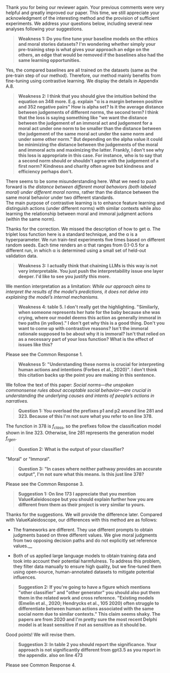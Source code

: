 Thank you for being our reviewer again. Your previous comments were very helpful and greatly improved our paper. This time, we still appreciate your acknowledgment of the interesting method and the provision of sufficient experiments. We address your questions below, including several new analyses following your suggestions.


> __Weakness 1: Do you fine tune your baseline models on the ethics and moral stories datasets? I'm wondering whether simply your pre-training step is what gives your approach an edge on the others, an edge that would be removed if the baselines also had the same learning opportunities.__

Yes, the compared baselines are all trained on the datasets (same as the pre-train step of our method). Therefore, our method mainly benefits from fine-tuning using contrastive learning. We display the details in Appendix A.8.

> __Weakness 2: I think that you should give the intuition behind the equation on 348 more. E.g. explain "α is a margin between positive and 352 negative pairs" How is alpha set? Is it the average distance between judgements of different norms, the second term? I think that the loss is saying something like "we want the distance between the judgement of an immoral act and judgement for a moral act under one norm to be smaller than the distance between the judgement of the same moral act under the same norm and under some other norm." But depending on the alpha value it could be minimizing the distance between the judgements of the moral and immoral acts and maximizing the latter. Frankly, I don't see why this loss is appropriate in this case. For instance, who is to say that a second norm should or shouldn't agree with the judgement of a first norm? Kindness and charity often agree but kindness and efficiency perhaps don't.__

  There seems to be some misunderstanding here. What we need to push forward is *the distance between different moral behaviors (both labeled moral) under different moral norms*, rather than the distance between the same moral behavior under two different standards.    
The main purpose of contrastive learning is to enhance feature learning and distinguish actions (under different norms) with similar contexts while also learning the relationship between moral and immoral judgment actions (within the same norm).

  Thanks for the correction. We missed the description of how to get α. The triplet loss function here is a standard technique, and the α is a hyperparameter. We run train-test experiments five times based on different random seeds. Each time renders an α that ranges from 0.1-0.5 for a different run, in which α is determined using a small set of held-out validation data.
  
> __Weakness 3: I actually think that chaining LLMs is this way is not very interpretable. You just push the interpretability issue one layer deeper. I'd like to see you justify this more.__

 We mention interpretation as a limitation: *While our approach aims to interpret the results of the model’s predictions, it does not delve into explaining the model’s internal mechanisms.*
 

> __Weakness 4: table 5. I don't really get the highlighting. "Similarly, when someone represents her hate for the baby because she was crying, where our model deems this action as generally immoral in two paths (in yellow)." I don't get why this is a good thing. Don't you want to come up with contrastive reasons? Isn't the immoral rationale supposed to be about why it is immoral? Isn't that relied on as a necessary part of your loss function? What is the effect of issues like this?__

  Please see the Common Response 1.

   
> __Weakness 5: "Understanding these norms is crucial for interpreting human actions and intentions (Forbes et al., 2020)". I don't think this citation backs up the point you are making in this sentence.__

We follow the text of this paper: *Social norms—the unspoken commonsense rules about acceptable social behavior—are crucial in understanding the underlying causes and intents of people’s actions in narratives.*

 
> __Question 1: You overload the prefixes p1 and p2 around line 281 and 323. Because of this I'm not sure what you refer to on line 378.__

  The function in 378 is $f_{class}$, so the prefixes follow the classification model shown in line 323. Otherwise, line 281 represents the generation model $f_{rgen}$.
  
> __Question 2: What is the output of your classifier?__

  "Moral" or "Immoral".

> __Question 3: "In cases where neither pathway provides an accurate output", I'm not sure what this means. Is this just line 378?__

  Please see the Common Response 3.

> __Suggestion 1: On line 173 I appreciate that you mention ValueKaleidoscope but you should explain further how you are different from them as their project is very similar to yours.__

 Thanks for the suggestions. We will provide the difference later. Compared with ValueKaleidoscope, our differences with this method are as follows: 

 - The frameworks are different. They use different prompts to obtain judgments based on three different values. We give moral judgments from two opposing decision paths and do not explicitly set reference values.__

- Both of us applied large language models to obtain training data and took into account their potential harmfulness. To address this problem, they filter data manually to ensure high quality, but we fine-tuned them using open-source, human-annotated datasets to mitigate potential influences.

> __Suggestion 2: If you're going to have a figure which mentions "other classifier" and "other generator" you should also put them them in the related work and cross reference. "Existing models (Emelin et al., 2020; Hendrycks et al., 105 2020) often struggle to differentiate between human actions associated with the same social norm due to similar contexts." This claim seems shaky. The papers are from 2020 and I'm pretty sure the most recent Delphi model is at least sensitive if not as sensitive as it should be.__

Good points! We will revise them.

> __Suggestion 3: In table 2 you should report the significance. Your approach is not significantly different from gpt3.5 as you report in the appendix. also on line 473__

Please see Common Response 4.


